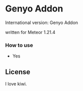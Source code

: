 # Genyo Addon

International version: Genyo Addon

written for Meteor 1.21.4

### How to use

- Yes

## License

I love kiwi. 

